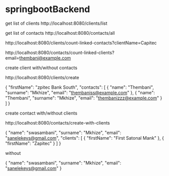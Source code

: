 # springbootBackend
get list of clients
http://localhost:8080/clients/list

get list of contacts
http://localhost:8080/contacts/all

http://localhost:8080/clients/count-linked-contacts?clientName=Capitec

http://localhost:8080/contacts/count-linked-clients?email=thembani@example.com

create client with/without contacts

http://localhost:8080/clients/create

{
"firstName": "zpitec Bank South",
"contacts": [
{
"name": "Thembani",
"surname": "Mkhize",
"email": "thembaniss@example.com"
},
{
"name": "Thembani",
"surname": "Mkhize",
"email": "thembanizzz@example.com"
}
]
}

create contact with/without clients

http://localhost:8080/contacts/create-with-clients

{
"name": "swasambani",
"surname": "Mkhize",
"email": "sanelekeys@gmail.com",
"clients": [
{
"firstName": "First Satonal Mank"
},
{
"firstName": "Zapitec"
}
]
}

without

{
"name": "swasambani",
"surname": "Mkhize",
"email": "sanelekeys@gmail.com"
}